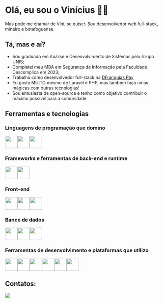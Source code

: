 # Olá, eu sou o Vinícius 👋🏻

Mas pode me chamar de Vini, se quiser. Sou desenvolvedor web full-stack, mineiro e botafoguense.

## Tá, mas e aí?

- Sou graduado em Análise e Desenvolvimento de Sistemas pelo Grupo UNIS;
- Completei meu MBA em Segurança da Informação pela Faculdade Descomplica em 2023;
- Trabalho como desenvolvedor full-stack na [DFranquias Pay](https://dfranquiaspay.com.br)
- Eu gosto MUITO mesmo de Laravel e PHP, mas também faço umas mágicas com outras tecnologias!
- Sou entusiasta de open-source e tenho como objetivo contribuir o máximo possível para a comunidade

## Ferramentas e tecnologias

### Linguagens de programação que domino
<img loading="lazy" src="https://cdn.jsdelivr.net/gh/devicons/devicon/icons/php/php-original.svg" width="40" height="40" /><img loading="lazy" src="https://cdn.jsdelivr.net/gh/devicons/devicon/icons/javascript/javascript-original.svg" width="40" height="40" /><img loading="lazy" src="https://cdn.jsdelivr.net/gh/devicons/devicon/icons/typescript/typescript-original.svg" width="40" height="40" />

### Frameworks e ferramentas de back-end e runtime
<img loading="lazy" src="https://cdn.jsdelivr.net/gh/devicons/devicon/icons/laravel/laravel-plain.svg" width="40" height="40" /><img loading="lazy" src="https://cdn.jsdelivr.net/gh/devicons/devicon/icons/nodejs/nodejs-original.svg" width="40" height="40" />

### Front-end
<img loading="lazy" src="https://cdn.jsdelivr.net/gh/devicons/devicon/icons/html5/html5-original-wordmark.svg" width="40" height="40" /><img loading="lazy" src="https://cdn.jsdelivr.net/gh/devicons/devicon/icons/css3/css3-original-wordmark.svg" width="40" height="40" /><img loading="lazy" src="https://cdn.jsdelivr.net/gh/devicons/devicon/icons/react/react-original.svg" width="40" height="40" />

### Banco de dados
<img loading="lazy" src="https://cdn.jsdelivr.net/gh/devicons/devicon/icons/mysql/mysql-original-wordmark.svg" width="40" height="40" /><img loading="lazy" src="https://cdn.jsdelivr.net/gh/devicons/devicon/icons/postgresql/postgresql-original-wordmark.svg" width="40" height="40" /><img loading="lazy" src="https://cdn.jsdelivr.net/gh/devicons/devicon/icons/mongodb/mongodb-original-wordmark.svg" width="40" height="40" />

### Ferramentas de desenvolvimento e plataformas que utilizo

<img loading="lazy" src="https://cdn.jsdelivr.net/gh/devicons/devicon/icons/git/git-original-wordmark.svg" width="40" height="40" /><img loading="lazy" src="https://cdn.jsdelivr.net/gh/devicons/devicon/icons/redis/redis-original.svg" width="40" height="40" /><img loading="lazy" src="https://cdn.jsdelivr.net/gh/devicons/devicon/icons/docker/docker-original.svg" width="40" height="40" /><img loading="lazy" src="https://cdn.jsdelivr.net/gh/devicons/devicon/icons/bitbucket/bitbucket-original.svg" width="40" height="40" /><img loading="lazy" src="https://cdn.jsdelivr.net/gh/devicons/devicon/icons/amazonwebservices/amazonwebservices-original-wordmark.svg" width="40" height="40" /><img loading="lazy" src="https://cdn.jsdelivr.net/gh/devicons/devicon/icons/digitalocean/digitalocean-original-wordmark.svg" width="40" height="40" />
          
## Contatos:

<div>
<a href="https://www.linkedin.com/in/vfrancomaia" target="_blank"><img loading="lazy" src="https://img.shields.io/badge/-LinkedIn-%230077B5?style=for-the-badge&logo=linkedin&logoColor=white" target="_blank"></a>   
</div>
